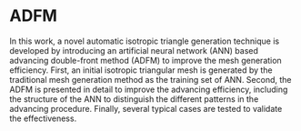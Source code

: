 # ADFM
In this work, a novel automatic isotropic triangle generation technique is developed by introducing an artificial neural network (ANN) based advancing double-front method (ADFM) to improve the mesh generation efficiency. First, an initial isotropic triangular mesh is generated by the traditional mesh generation method as the training set of ANN. Second, the ADFM is presented in detail to improve the advancing efficiency, including the structure of the ANN to distinguish the different patterns in the advancing procedure. Finally, several typical cases are tested to validate the effectiveness. 
